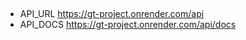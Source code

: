 ##

- API_URL https://gt-project.onrender.com/api
- API_DOCS https://gt-project.onrender.com/api/docs


